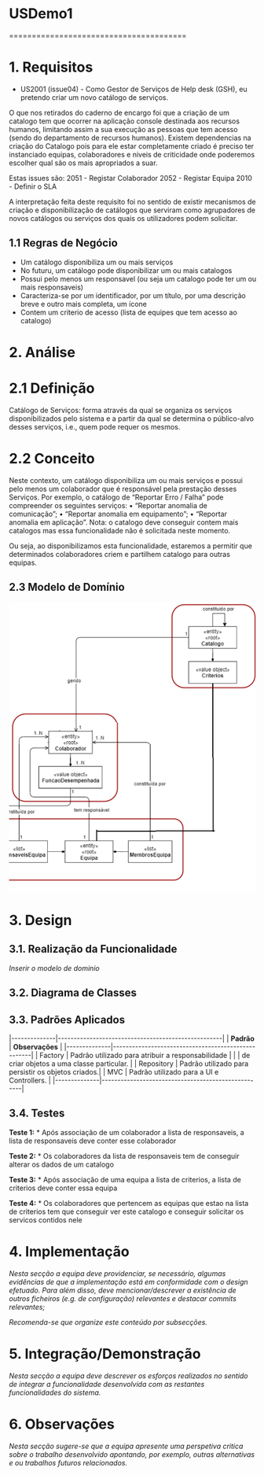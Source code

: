 # USDemo1
=======================================


# 1. Requisitos

- US2001 (issue04) - Como Gestor de Serviços de Help desk (GSH), eu pretendo criar um novo catálogo de serviços.

O que nos retirados do caderno de encargo foi que a criação de um catalogo tem que ocorrer na aplicação console destinada aos recursos humanos, limitando assim a sua execução as pessoas que tem acesso (sendo do departamento de recursos humanos).
Existem dependencias na criação do Catalogo pois para ele estar completamente criado é preciso ter instanciado equipas, colaboradores e niveis de criticidade onde poderemos escolher qual são os mais apropriados a suar.

Estas issues são:
	2051 - Registar Colaborador
	2052 - Registar Equipa
	2010 - Definir o SLA

A interpretação feita deste requisito foi no sentido de existir mecanismos de criação e disponibilização de catálogos que serviram como agrupadores de novos catálogos ou serviços dos quais os utilizadores podem solicitar.

## 1.1 Regras de Negócio

* Um catálogo disponibiliza um ou mais serviços
* No futuru, um catálogo pode disponibilizar um ou mais catalogos
* Possui pelo menos um responsavel (ou seja um catalogo pode ter um ou mais responsaveis)
* Caracteriza-se por um identificador, por um título, por uma descrição breve e outro mais completa, um ícone
* Contem um criterio de acesso (lista de equipes que tem acesso ao catalogo)

# 2. Análise

# 2.1 Definição

Catálogo de Serviços: forma através da qual se organiza os serviços disponibilizados pelo sistema e a partir da qual se determina o público-alvo desses serviços, i.e., quem pode requer os mesmos.

# 2.2 Conceito

Neste contexto, um catálogo disponibiliza um ou mais serviços e possui pelo menos um colaborador que é responsável pela prestação desses Serviços. Por exemplo, o catálogo de “Reportar Erro / Falha” pode compreender os seguintes serviços:
	• “Reportar anomalia de comunicação”;
	• “Reportar anomalia em equipamento”;
	• “Reportar anomalia em aplicação”.
Nota: o catalogo deve conseguir contem mais catalogos mas essa funcionalidade não é solicitada neste momento.

Ou seja, ao disponibilizamos esta funcionalidade, estaremos a permitir que determinados colaboradores criem e partilhem catalogo para outras equipas.

## 2.3 Modelo de Domínio

![US 2001 - Criar Catalogo](MD.png)

# 3. Design

## 3.1. Realização da Funcionalidade

*Inserir o modelo de dominio*

## 3.2. Diagrama de Classes


## 3.3. Padrões Aplicados

|--------------|----------------------------------------------------|
|  **Padrão**  | **Observações**		                     		|
|--------------|----------------------------------------------------|
| Factory      | Padrão utilizado para atribuir a responsabilidade  |
|              | de criar objetos a uma classe particular. 			|
| Repository   | Padrão utilizado para persistir os objetos criados.|
| MVC   	   | Padrão utilizado para a UI e Controllers. 			|
|--------------|----------------------------------------------------|

## 3.4. Testes 

**Teste 1:** * Após associação de um colaborador a lista de responsaveis, a lista de responsaveis deve conter esse colaborador

**Teste 2:** * Os colaboradores da lista de responsaveis tem de conseguir alterar os dados de um catalogo

**Teste 3:** * Após associação de uma equipa a lista de criterios, a lista de criterios deve conter essa equipa

**Teste 4:** * Os colaboradores que pertencem as equipas que estao na lista de criterios tem que conseguir ver este catalogo e conseguir solicitar os servicos contidos nele

# 4. Implementação

*Nesta secção a equipa deve providenciar, se necessário, algumas evidências de que a implementação está em conformidade com o design efetuado. Para além disso, deve mencionar/descrever a existência de outros ficheiros (e.g. de configuração) relevantes e destacar commits relevantes;*

*Recomenda-se que organize este conteúdo por subsecções.*

# 5. Integração/Demonstração

*Nesta secção a equipa deve descrever os esforços realizados no sentido de integrar a funcionalidade desenvolvida com as restantes funcionalidades do sistema.*

# 6. Observações

*Nesta secção sugere-se que a equipa apresente uma perspetiva critica sobre o trabalho desenvolvido apontando, por exemplo, outras alternativas e ou trabalhos futuros relacionados.*